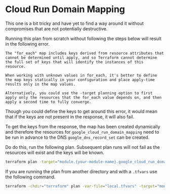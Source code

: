 # Cloud Run Domain Mapping

This one is a bit tricky and have yet to find a way around it without compromises that are not potentially destructive.

Running this plan from scratch without following the steps below will result in the following error.

```
The "for_each" map includes keys derived from resource attributes that cannot be determined until apply, and so Terraform cannot determine the full set of keys that will identify the instances of this resource.

When working with unknown values in for_each, it's better to define the map keys statically in your configuration and place apply-time results only in the map values.

Alternatively, you could use the -target planning option to first apply only the resources that the for_each value depends on, and then apply a second time to fully converge.
```


Though you could define the keys to get around this error, it would mean that if the keys are not present in the response, it will also fail.

To get the keys from the response, the map has been created dynamically and therefore the resources for `google_cloud_run_domain_mapping` need to be run in advance to the DNS `google_dns_record_set` can be created.

Do do this, run the following plan. Subsequent plan runs will not fail as the resources will exist and the keys will be known.


```sh
terraform plan -target="module.{your-module-name}.google_cloud_run_domain_mapping.mapping"
```


If you are running the plan from another directory and with a `.tfvars` use the following command.

```sh
terraform -chdir="terraform" plan -var-file="local.tfvars" -target="module.{your-module-name}.google_cloud_run_domain_mapping.mapping"
```

